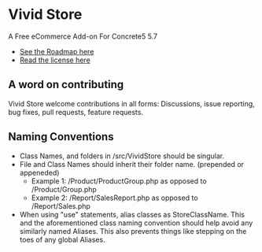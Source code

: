 # Vivid Store
A Free eCommerce Add-on For Concrete5 5.7

* [See the Roadmap here](https://github.com/VividWeb/vivid_store/wiki/Roadmap)
* [Read the license here](https://github.com/VividWeb/vivid_store/blob/development/LICENSE.txt)

## A word on contributing
Vivid Store welcome contributions in all forms: Discussions, issue reporting, bug fixes, pull requests, feature requests. 

## Naming Conventions

* Class Names, and folders in /src/VividStore should be singular.
* File and Class Names should inherit their folder name. (prepended or appeneded)
  * Example 1: /Product/ProductGroup.php as opposed to /Product/Group.php
  * Example 2: /Report/SalesReport.php as opposed to /Report/Sales.php
* When using "use" statements, alias classes as StoreClassName. This and the aforementioned class naming convention should help avoid any similarly named Aliases. This also prevents things like stepping on the toes of any global Aliases.

